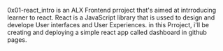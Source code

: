 0x01-react_intro
is an ALX Frontend prroject that's aimed at intrroducing learner to react.
React is a JavaScript library that is ussed to design and develope User interfaces and User Experiences.
in this Prroject, i'll be creating and deploying a simple react app called dashboard in github pages.
